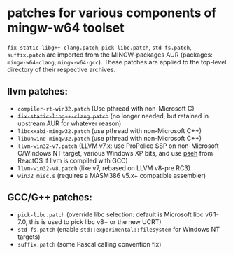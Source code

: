 # patches for various components of mingw-w64 toolset

`fix-static-libg++-clang.patch`, `pick-libc.patch`, `std-fs.patch`, `suffix.patch` are imported from
the MINGW-packages AUR (packages: `mingw-w64-clang`, `mingw-w64-gcc`). These patches are applied to the top-level directory of their respective archives.

## llvm patches:

- `compiler-rt-win32.patch` (Use pthread with non-Microsoft C)
- ~~`fix-static-libg++-clang.patch`~~ (no longer needed, but retained in upstream AUR for whatever reason)
- `libcxxabi-mingw32.patch` (use pthread with non-Microsoft C++)
- `libunwind-mingw32.patch` (use pthread with non-Microsoft C++)
- `llvm-win32-v7.patch` (LLVM v7.x: use ProPolice SSP on non-Microsoft C/Windows NT target, various Windows XP bits, and use [pseh](https://sourceforge.net/p/mingw-w64/mingw-w64/ci/master/tree/mingw-w64-libraries/pseh/) from ReactOS if llvm is compiled with GCC)
- `llvm-win32-v8.patch` (like v7, rebased on LLVM v8-pre RC3)
- `win32_misc.s` (requires a MASM386 v5.x+ compatible assembler)

## GCC/G++ patches:

- `pick-libc.patch` (override libc selection: default is Microsoft libc v6.1-7.0, this is used to pick libc v8+ or the new UCRT)
- `std-fs.patch` (enable `std::experimental::filesystem` for Windows NT targets)
- `suffix.patch` (some Pascal calling convention fix)
